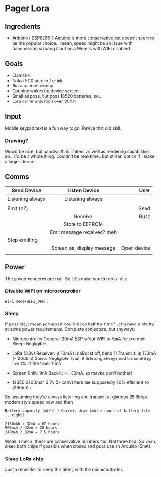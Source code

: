 # Pager Lora

## Ingredients

- Arduino / ESP8266 ?
  Arduino is more conservative but doesn't seem to be the popular choice. I mean, speed might be an issue with transmission so bang it out on a Wemos with WIFI disabled.

## Goals

- Clamshell
- Nokia 5110 screen / e-ink
- Buzz tune on receipt
- Opening wakes up device screen
- Small as poss, but poss 18520 batteries, so..
- Lora communication over 300m

## Input

Mobile keypad text is a fun way to go. Revive that old skill.

### Drawing?

Would be nice, but bandwidth is limited, as well as rendering capabilities so.. it'd be a whole thing. Couldn't be real-time.. but still an option if I make a larger device.

## Comms

| Send Device      |       Listen Device        |        User |
| ---------------- | :------------------------: | ----------: |
| Listening always |      Listening always      |             |
|                  |                            |             |
| Emit (n?)        |                            |        Send |
|                  |          Receive           |        Buzz |
|                  |      Store to EEPROM       |             |
|                  | Emit message received? meh |             |
| Stop emitting    |                            |             |
|                  | Screen on, display message | Open device |
|                  |                            |             |

## Power

The power concerns are real. So let's make sure to do all dis:

### Disable WIFI on microcontroller

`WiFi.mode(WIFI_OFF);`

### Sleep

If possible, I mean perhaps it could sleep half the time? Let's have a shufty at some power requirements. Complete conjecture, but anyways:

- Microcontroller
  General: 20mA ESP w/out WIFI or 5mA for pro mini
  Sleep: Negligible

- LoRa (3.3v)
  Receiver: ≦ 10mA (LnaBoost off, band 1)
  Transmit: ≦ 120mA (+ 20dBm)
  Sleep: Negligible
  Total, if listening always and transmitting like 1% of the time: 11mA

- Screen
  Unlit: 1mA
  Backlit: <= 80mA, so maybe don't bother!

- 18650 2400mah 3.7v
  5v converters are supposedly 90% efficient so 2160mAh

So, assuming they're always listening and transmit at glorious 28.8kbps modem style speed now and then:

    Battery capacity (mA/h) / Current draw (mA) = hours of battery life  .. right?

    2160mAh / 32mA = 67 hours
    900mAh / 32mA = 28 hours
    240mAh / 32mA = 7.5 hours

Woah. I mean, these are conservative numbers too. Not three bad.
So yeah, sleep both chips if possible when closed and poss use an Arduino (5mA).

### Sleep LoRa chip

Just a reminder to sleep this along with the microcontroller.
